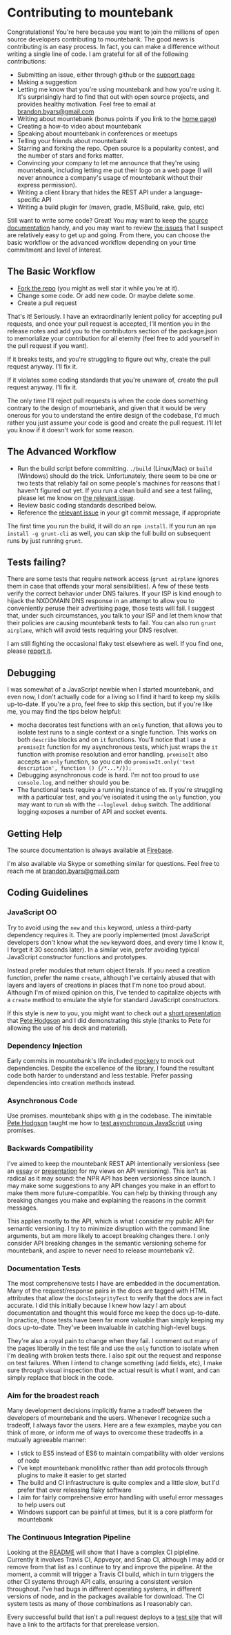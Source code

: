Contributing to mountebank
==========================

Congratulations!  You're here because you want to join the millions of open source developers
contributing to mountebank.  The good news is contributing is an easy process.  In fact, you can
make a difference without writing a single line of code. I am grateful for all of the following contributions:

* Submitting an issue, either through github or the [support page](http://www.mbtest.org/support)
* Making a suggestion
* Letting me know that you're using mountebank and how you're using it.  It's surprisingly hard to find
that out with open source projects, and provides healthy motivation.  Feel free to email at
brandon.byars@gmail.com
* Writing about mountebank (bonus points if you link to the [home page](http://www.mbtest.org/))
* Creating a how-to video about mountebank
* Speaking about mountebank in conferences or meetups
* Telling your friends about mountebank
* Starring and forking the repo. Open source is a popularity contest, and the number of stars and forks matter.
* Convincing your company to let me announce that they're using mountebank, including letting me put their logo
on a web page (I will never announce a company's usage of mountebank without their express permission).
* Writing a client library that hides the REST API under a language-specific API
* Writing a build plugin for (maven, gradle, MSBuild, rake, gulp, etc)

Still want to write some code?  Great!  You may want to keep the [source documentation](https://mountebank.firebaseapp.com/)
handy, and you may want to review [the issues](https://github.com/bbyars/mountebank/labels/up-for-grabs) that I suspect
are relatively easy to get up and going.  From there, you can choose the basic workflow or the advanced workflow
depending on your time commitment and level of interest.

## The Basic Workflow

* [Fork the repo](https://github.com/bbyars/mountebank#fork-destination-box) (you might as well star it while you're at it).
* Change some code.  Or add new code.  Or maybe delete some.
* Create a pull request

That's it!  Seriously.  I have an extraordinarily lenient policy for accepting pull requests, and once your pull
request is accepted, I'll mention you in the release notes and add you to the contributors section of the package.json
to memorialize your contribution for all eternity (feel free to add yourself in the pull request if you want).

If it breaks tests, and you're struggling to figure out why, create the pull request anyway.  I'll fix it.

If it violates some coding standards that you're unaware of, create the pull request anyway.  I'll fix it.

The only time I'll reject pull requests is when the code does something contrary to the design of mountebank, and
given that it would be very onerous for you to understand the entire design of the codebase, I'd much rather you
just assume your code is good and create the pull request.  I'll let you know if it doesn't work for some reason.

## The Advanced Workflow

* Run the build script before committing.  `./build` (Linux/Mac) or `build` (Windows) should do
the trick.  Unfortunately, there seem to be one or two tests that reliably fail on some people's machines
for reasons that I haven't figured out yet.  If you run a clean build and see a test failing, please let me
know on [the relevant issue](https://github.com/bbyars/mountebank/issues/101).
* Review basic coding standards described below.
* Reference the [relevant issue](https://github.com/bbyars/mountebank/issues) in your git commit message,
if appropriate

The first time you run the build, it will do an `npm install`.  If you run an `npm install -g grunt-cli` as well,
you can skip the full build on subsequent runs by just running `grunt`.

## Tests failing?

There are some tests that require network access (`grunt airplane` ignores them in case that offends your
moral sensibilities).  A few of these tests verify the correct behavior under DNS failures.  If your ISP
is kind enough to hijack the NXDOMAIN DNS response in an attempt to allow you to conveniently peruse their
advertising page, those tests will fail.  I suggest that, under such circumstances, you talk to your ISP
and let them know that their policies are causing mountebank tests to fail. You can also run `grunt airplane`,
which will avoid tests requiring your DNS resolver.

I am still fighting the occasional flaky test elsewhere as well.  If you find one, please
[report it](https://github.com/bbyars/mountebank/issues/101).

## Debugging

I was somewhat of a JavaScript newbie when I started mountebank, and even now, I don't actually code for a living
so I find it hard to keep my skills up-to-date. If you're a pro, feel free to skip
this section, but if you're like me, you may find the tips below helpful:

* mocha decorates test functions with an `only` function, that allows you to isolate test runs
  to a single context or a single function.  This works on both `describe` blocks and on `it` functions.
  You'll notice that I use a `promiseIt` function for my asynchronous tests, which just wraps the `it`
  function with promise resolution and error handling.  `promiseIt` also accepts an `only` function, so you
  can do `promiseIt.only('test description', function () {/*...*/});`
* Debugging asynchronous code is hard.  I'm not too proud to use `console.log`, and neither should you be.
* The functional tests require a running instance of `mb`.  If you're struggling with a particular test,
  and you've isolated it using the `only` function, you may want to run `mb` with the `--loglevel debug`
  switch.  The additional logging exposes a number of API and socket events.

## Getting Help

The source documentation is always available at [Firebase](https://mountebank.firebaseapp.com/).

I'm also available via Skype or something similar for questions.  Feel free to reach me at brandon.byars@gmail.com

## Coding Guidelines

### JavaScript OO

Try to avoid using the `new` and `this` keyword, unless a third-party dependency requires it.  They
are poorly implemented (most JavaScript developers don't know what the `new` keyword does, and every
time I know it, I forget it 30 seconds later).  In a similar vein, prefer avoiding typical JavaScript
constructor functions and prototypes.

Instead prefer modules that return object literals.  If you need a creation function, prefer the name
`create`, although I've certainly abused that with layers and layers of creations in places that I'm none
too proud about.  Although I'm of mixed opinion on this, I've tended to capitalize objects with a `create`
method to emulate the style for standard JavaScript constructors.

If this style is new to you, you might want to check out a
[short presentation](http://usergroup.tv/videos/keeping-up-with-javascript) that
[Pete Hodgson](https://github.com/moredip) and I did demonstrating this style
(thanks to Pete for allowing the use of his deck and material).

### Dependency Injection

Early commits in mountebank's life included [mockery](https://github.com/mfncooper/mockery) to mock out
dependencies.  Despite the excellence of the library, I found the resultant code both harder to understand
and less testable.  Prefer passing dependencies into creation methods instead.

### Asynchronous Code

Use promises.  mountebank ships with [q](https://github.com/kriskowal/q) in the codebase.  The inimitable
[Pete Hodgson](http://blog.thepete.net) taught me how to
[test asynchronous JavaScript](http://martinfowler.com/articles/asyncJS.html) using promises.

### Backwards Compatibility

I've aimed to keep the mountebank REST API intentionally versionless (see an
[essay](http://martinfowler.com/articles/enterpriseREST.html#versioning) or
[presentation](http://www.infoq.com/presentations/constraints-api-rest-integration) for my views on API
versioning). This isn't as radical as it may sound: the NPR API has been versionless since launch.
I may make some suggestions to any API changes you make in an effort to make them more
future-compatible.  You can help by thinking through any breaking changes you make and explaining the
reasons in the commit messages.

This applies mostly to the API, which is what I consider my public API for semantic versioning.  I try
to minimize disruption with the command line arguments, but am more likely to accept breaking changes there.
I only consider API breaking changes in the semantic versioning scheme for mountebank, and aspire to never
need to release mountebank v2.

### Documentation Tests

The most comprehensive tests I have are embedded in the documentation.  Many of the request/response pairs
in the docs are tagged with HTML attributes that allow the `docsIntegrityTest` to verify that the docs
are in fact accurate.  I did this initially because I knew how lazy I am about documentation and thought this
would force me keep the docs up-to-date.  In practice, those tests have been far more valuable than simply
keeping my docs up-to-date.  They've been invaluable in catching high-level bugs.

They're also a royal pain to change when they fail.  I comment out many of the pages liberally in the test file
and use the `only` function to isolate when I'm dealing with broken tests there.  I also spit out the request and
response on test failures.  When I intend to change something (add fields, etc), I make sure through visual
inspection that the actual result is what I want, and can simply replace that block in the code.

### Aim for the broadest reach

Many development decisions implicitly frame a tradeoff between the developers of mountebank and the users.  Whenever I
recognize such a tradeoff, I always favor the users.  Here are a few examples, maybe you can think of more, or inform
me of ways to overcome these tradeoffs in a mutually agreeable manner:

* I stick to ES5 instead of ES6 to maintain compatibility with older versions of node
* I've kept mountebank monolithic rather than add protocols through plugins to make it easier to get started
* The build and CI infrastructure is quite complex and a little slow, but I'd prefer that over releasing flaky software
* I aim for fairly comprehensive error handling with useful error messages to help users out
* Windows support can be painful at times, but it is a core platform for mountebank

### The Continuous Integration Pipeline

Looking at the [README](https://github.com/bbyars/mountebank#build-status) will show that I have a complex CI pipleline.
Currently it involves Travis CI, Appveyor, and Snap CI, although I may add or remove from that list as I continue to
try and improve the pipeline.  At the moment, a commit will trigger a Travis CI build, which in turn triggers the other
CI systems through API calls, ensuring a consistent version throughout.  I've had bugs in different operating systems,
in different versions of node, and in the packages available for download.  The CI system tests as many of those combinations
as I reasonably can.

Every successful build that isn't a pull request deploys to a [test site](http://mountebank-dev.herokuapp.com/) that will
have a link to the artifacts for that prerelease version.
